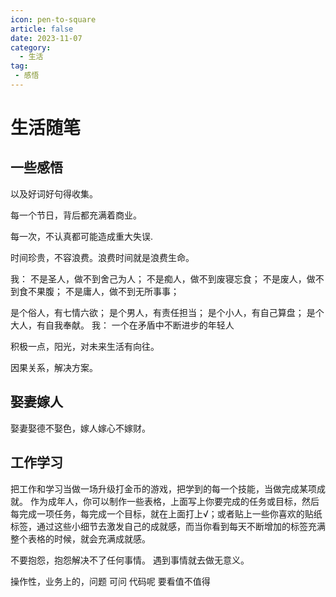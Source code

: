 ```yaml
---
icon: pen-to-square
article: false
date: 2023-11-07
category:
  - 生活
tag:
 - 感悟
---
```

# 生活随笔

## 一些感悟

以及好词好句得收集。

每一个节日，背后都充满着商业。

每一次，不认真都可能造成重大失误.

时间珍贵，不容浪费。浪费时间就是浪费生命。

我：
不是圣人，做不到舍己为人；
不是痴人，做不到废寝忘食；
不是废人，做不到食不果腹；
不是庸人，做不到无所事事；

是个俗人，有七情六欲；
是个男人，有责任担当；
是个小人，有自己算盘；
是个大人，有自我奉献。
我：
一个在矛盾中不断进步的年轻人

积极一点，阳光，对未来生活有向往。

因果关系，解决方案。

## 娶妻嫁人

娶妻娶德不娶色，嫁人嫁心不嫁财。

## 工作学习

把工作和学习当做一场升级打金币的游戏，把学到的每一个技能，当做完成某项成就。
作为成年人，你可以制作一些表格，上面写上你要完成的任务或目标，然后每完成一项任务，每完成一个目标，就在上面打上√；或者贴上一些你喜欢的贴纸标签，通过这些小细节去激发自己的成就感，而当你看到每天不断增加的标签充满整个表格的时候，就会充满成就感。

不要抱怨，抱怨解决不了任何事情。   遇到事情就去做无意义。

操作性，业务上的，问题 可问     代码呢 要看值不值得
